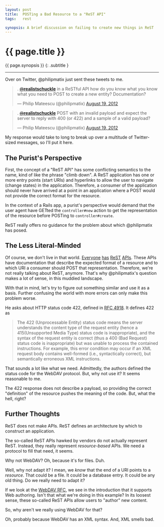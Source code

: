 ```yaml
---
layout: post
title:  POSTing a Bad Resource to a "ReST API"
tags:   rest

synopsis: A brief discussion on failing to create new things in ReST
---
```


# {{ page.title }}

{{ page.synopsis }}
{: .subtitle }

-----

Over on Twitter, @philipmatix just sent these tweets to me.

<blockquote class="twitter-tweet"><p>. <a href="https://twitter.com/realistschuckle"><s>@</s><b>realistschuckle</b></a> in a ReSTful API how do you know what you know what you need to POST to create a new entity? Documentation?</p>&mdash; Philip Mateescu (@philipmatix) <a href="https://twitter.com/philipmatix/status/237190399343611904" data-datetime="2012-08-19T14:12:52+00:00">August 19, 2012</a></blockquote>
<blockquote class="twitter-tweet"><p>. <a href="https://twitter.com/realistschuckle"><s>@</s><b>realistschuckle</b></a> POST with an invalid payload and expect the server to reply with 400 (or 422) and a sample of a valid payload?</p>&mdash; Philip Mateescu (@philipmatix) <a href="https://twitter.com/philipmatix/status/237191286128513024" data-datetime="2012-08-19T14:16:24+00:00">August 19, 2012</a></blockquote>

My response would take to long to break up over a multitude of Twitter-sized
messages, so I'll put it here.

## The Purist's Perspective

First, the concept of a "ReST API" has some conflicting semantics to the name,
kind of like the phrase "climb down". A ReST application has one or more entry
points (start URIs) and hyperlinks to allow the user to navigate (change
states) in the application. Therefore, a consumer of the application should
never have arrived at a point in an application where a POST would not provide
the correct format for the resource.

In the context of a Rails app, a purist's perspective would demand that the
user agent have GETted the `controller#new` action to get the representation
of the resource before POSTing to `controller#create`.

ReST really offers no guidance for the problem about which @philipmatix has
posed.

## The Less Literal-Minded

Of course, we don't live in that world.
[Everyone](https://dev.twitter.com/docs/api)
[has](http://developer.netflix.com/docs/REST_API_Conventions)
[ReST](https://www.dropbox.com/developers/reference/api)
[APIs](http://developer.force.com/REST).
These APIs have documentation that describe the expected format of a resource
and to which URI a consumer should POST that representation. Therefore, we're
not really talking about ReST, anymore. That's why @philipmatix's question makes
a lot of sense, in this muddied landscape.

With that in mind, let's try to figure out something similar and use it as a
basis. Further confusing the world with more errors can only make this problem
worse.

He asks about HTTP status code 422, defined in
[RFC 4918](http://tools.ietf.org/html/rfc4918#section-11.2). It defines 422
as

> The 422 (Unprocessable Entity) status code means the server understands the
> content type of the request entity (hence a 415(Unsupported Media Type) status
> code is inappropriate), and the syntax of the request entity is correct (thus a
> 400 (Bad Request) status code is inappropriate) but was unable to process the
> contained instructions. For example, this error condition may occur if an XML
> request body contains well-formed (i.e., syntactically correct), but
> semantically erroneous XML instructions.

That sounds a lot like what we need. Admittedly, the authors defined the status
code for the WebDAV protocol. But, why not use it? It seems reasonable to me.

The 422 response does not describe a payload, so providing the correct
"definition" of the resource pushes the meaning of the code. But, what the hell,
right?

## Further Thoughts

ReST does not make APIs. ReST defines an architecture by which to construct an
application.

The so-called ReST APIs hawked by vendors do not actually represent ReST.
Instead, they really represent *resource-based* APIs. We need a protocol to fill
that need, it seems.

Why not WebDAV? Oh, because it's for files. Duh.

Well, why not adapt it? I mean, we *know* that the end of a URI points to a
*resource*. That could be a file. It could be a database entry. It could be any
old thing. Do we really need to adapt it?

If we look at the [WebDAV RFC](http://tools.ietf.org/html/rfc4918), we see in
the introduction that it supports Web authoring. Isn't that what we're doing in
this example? In its loosest sense, these so-called ReST APIs allow users to
"author" new content.

So, why aren't we really using WebDAV for that?

Oh, probably because WebDAV has an XML syntax. And, XML smells bad.


<script src="//platform.twitter.com/widgets.js" charset="utf-8"></script>
